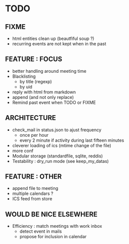 # TODO

## FIXME

* html entities clean up (beautfiful soup ?)
* recurring events are not kept when in the past

## FEATURE : FOCUS

* better handling around meeting time
* Blacklisting
  * by title (regexp)
  * by uid
* reply with html from markdown
* append (and not only replace)
* Remind past event when TODO or FIXME

## ARCHITECTURE

* check_mail in status.json to ajust frequency
  * once per hour
  * every 2 minute if activity during last fifteen minutes
* cleverer loading of ics (mtime change of the file)
* more conf
* Modular storage (standardfile, sqlite, reddis)
* Testability : dry_run mode (see keep_my_datas)

## FEATURE : OTHER

* append file to meeting
* multiple calendars ?
* ICS feed from store

## WOULD BE NICE ELSEWHERE

* Efficiency : match meetings with work inbox
  * detect event in mails
  * propose for inclusion in calendar
